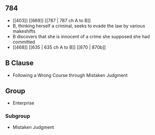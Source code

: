 ## 784
- [[403]] [[669]] [[787 | 787 ch A to B]] 
- B, thinking herself a criminal, seeks to evade the law by various makeshifts
- B discovers that she is innocent of a crime she supposed she had committed
- [[468]] [[635 | 635 ch A to B]] [[870 | 870b]] 

## B Clause
- Following a Wrong Course through Mistaken Judgment

## Group
- Enterprise

### Subgroup
- Mistaken Judgment

